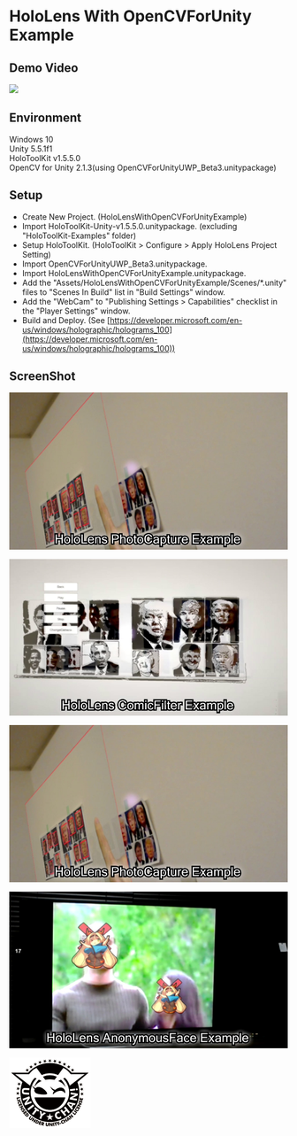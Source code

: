 HoloLens With OpenCVForUnity Example
====================

Demo Video
-----
[![](http://img.youtube.com/vi/bPCzhE0GP-g/0.jpg)](https://youtu.be/bPCzhE0GP-g)


Environment
-----
Windows 10  
Unity 5.5.1f1  
HoloToolKit v1.5.5.0  
OpenCV for Unity 2.1.3(using OpenCVForUnityUWP_Beta3.unitypackage)


Setup
-----
* Create New Project. (HoloLensWithOpenCVForUnityExample)
* Import HoloToolKit-Unity-v1.5.5.0.unitypackage. (excluding "HoloToolKit-Examples" folder)
* Setup HoloToolKit. (HoloToolKit > Configure > Apply HoloLens Project Setting)
* Import OpenCVForUnityUWP_Beta3.unitypackage.
* Import HoloLensWithOpenCVForUnityExample.unitypackage.
* Add the "Assets/HoloLensWithOpenCVForUnityExample/Scenes/*.unity" files to "Scenes In Build" list in "Build Settings" window.
* Add the "WebCam" to "Publishing Settings > Capabilities" checklist in the "Player Settings" window.
* Build and Deploy. (See [https://developer.microsoft.com/en-us/windows/holographic/holograms_100](https://developer.microsoft.com/en-us/windows/holographic/holograms_100))


ScreenShot
-----
![screenshot01.jpg](screenshot01.jpg) 

![screenshot02.jpg](screenshot02.jpg) 

![screenshot03.jpg](screenshot01.jpg) 

![screenshot04.jpg](screenshot04.jpg) 


![Light_Frame.png](Light_Frame.png)


